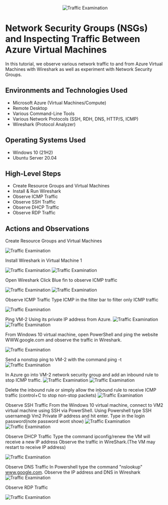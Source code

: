 <p align="center">
<img src="https://i.imgur.com/Ua7udoS.png" alt="Traffic Examination"/>
</p>

<h1>Network Security Groups (NSGs) and Inspecting Traffic Between Azure Virtual Machines</h1>
In this tutorial, we observe various network traffic to and from Azure Virtual Machines with Wireshark as well as experiment with Network Security Groups. <br />

<h2>Environments and Technologies Used</h2>

- Microsoft Azure (Virtual Machines/Compute)
- Remote Desktop
- Various Command-Line Tools
- Various Network Protocols (SSH, RDH, DNS, HTTP/S, ICMP)
- Wireshark (Protocol Analyzer)

<h2>Operating Systems Used </h2>

- Windows 10 (21H2)
- Ubuntu Server 20.04

<h2>High-Level Steps</h2>

- Create Resource Groups and Virtual Machines
- Install & Run Wireshark
- Observe ICMP Traffic
- Observe SSH Traffic
- Observe DHCP Traffic
- Observe RDP Traffic

<h2>Actions and Observations</h2>

Create Resource Groups and Virtual Machines 

<img src="https://i.imgur.com/nADicjc.png" alt="Traffic Examination"/>

Install Wireshark in Virtual Machine 1

<img src="https://i.imgur.com/InQJNmH.png" alt="Traffic Examination"/>
<img src="https://i.imgur.com/6vUDrp7.png" alt="Traffic Examination"/>

Open Wireshark Click Blue fin to observe ICMP traffic

<img src="https://i.imgur.com/bAgV6I4.png" alt="Traffic Examination"/>
<img src="https://i.imgur.com/1q3B0Jx.png" alt="Traffic Examination"/>

Observe ICMP Traffic 
Type ICMP in the filter bar to filter only ICMP traffic 

<img src="https://i.imgur.com/30ITQzN.png" alt="Traffic Examination"/>

Ping VM-2 Using its private IP address from Azure.
<img src="https://i.imgur.com/RfL8MtI.png" alt="Traffic Examination"/>
<img src="https://i.imgur.com/Icvc4xc.png" alt="Traffic Examination"/>

From Windows 10 virtual machine, open PowerShell and ping the website WWW.google.com and observe the traffic in Wireshark. 

<img src="https://i.imgur.com/B6AoSFL.png" alt="Traffic Examination"/>

Send a nonstop ping to VM-2 with the command ping -t
<img src="https://i.imgur.com/h2YWUYx.png" alt="Traffic Examination"/>

In Azure go into VM-2 network security group and add an inbound rule to stop ICMP traffic.
<img src="https://i.imgur.com/BnVf1Ba.png" alt="Traffic Examination"/>
<img src="https://i.imgur.com/3Zm5TRc.png" alt="Traffic Examination"/>

Delete the inbound rule or simply allow the inbound rule to receive ICMP traffic (control+C to stop non-stop packets)
<img src="https://i.imgur.com/wYzNYeE.png" alt="Traffic Examination"/>

Observe SSH Traffic 
From the Windows 10 virtual machine, connect to VM2 virtual machine using SSH via PowerShell. 
Using Powershell type SSH username@ Vm2 Private IP address and hit enter. Type in the login password(note password wont show)
<img src="https://i.imgur.com/FrMggXg.png" alt="Traffic Examination"/>
<img src="https://i.imgur.com/XA3jI7z.png" alt="Traffic Examination"/>

Observe DHCP Traffic 
Type the command ipconfig/renew the VM will receive a new IP address Observe the traffic in WireShark.(The VM may restart to receive IP address)

<img src="https://i.imgur.com/rFgsuIZ.png" alt="Traffic Examination"/>

Observe DNS Traffic 
In Powershell type the command "nslookup" www.google.com. Observe the IP address and DNS in Wireshark
<img src="https://i.imgur.com/0efgBOc.png" alt="Traffic Examination"/>

Observe RDP Traffic 

<img src="https://i.imgur.com/NmTgdlu.png" alt="Traffic Examination"/>
